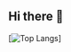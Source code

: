 ## Hi there 👋

[![Top Langs](https://github-readme-stats.vercel.app/api/top-langs/?username=pulkitgupta2&layout=compact&theme=vision-friendly-dark)]


<!--
**pulkitgupta2/pulkitgupta2** is a ✨ _special_ ✨ repository because its `README.md` (this file) appears on your GitHub profile.

Here are some ideas to get you started:

- 🔭 I’m currently working on ...
- 🌱 I’m currently learning ...
- 👯 I’m looking to collaborate on ...
- 🤔 I’m looking for help with ...
- 💬 Ask me about ...
- 📫 How to reach me: ...
- 😄 Pronouns: ...
- ⚡ Fun fact: ...
-->
